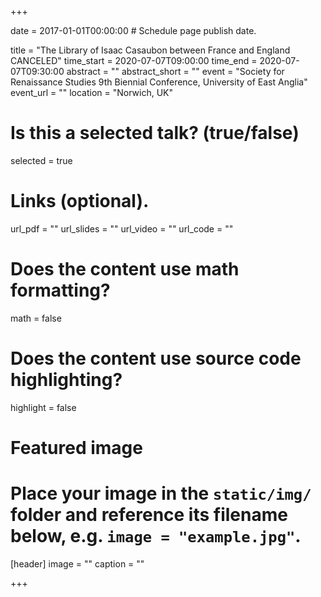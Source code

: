 +++

date = 2017-01-01T00:00:00  # Schedule page publish date.

title = "The Library of Isaac Casaubon between France and England CANCELED"
time_start = 2020-07-07T09:00:00
time_end = 2020-07-07T09:30:00
abstract = ""
abstract_short = ""
event = "Society for Renaissance Studies 9th Biennial Conference, University of East Anglia"
event_url = ""
location = "Norwich, UK"

# Is this a selected talk? (true/false)
selected = true

# Links (optional).
url_pdf = ""
url_slides = ""
url_video = ""
url_code = ""

# Does the content use math formatting?
math = false

# Does the content use source code highlighting?
highlight = false

# Featured image
# Place your image in the `static/img/` folder and reference its filename below, e.g. `image = "example.jpg"`.
[header]
image = ""
caption = ""

+++
